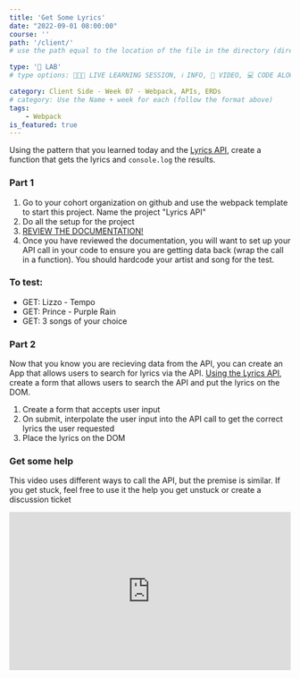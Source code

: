 ```yaml
---
title: 'Get Some Lyrics'
date: "2022-09-01 08:00:00"
course: ''
path: '/client/'
# use the path equal to the location of the file in the directory (directory structure)

type: '🥼 LAB'
# type options: 👩🏽‍🏫 LIVE LEARNING SESSION, ℹ️ INFO, 🎥 VIDEO, 💻 CODE ALONG, 🥼 LAB, ↩️ REVIEW/NOTES, 👥 GROUP LEARNING, 👷🏼‍♂️ GROUP PROJECT, 🧠 ASSESSMENT, 📝 ASSIGNMENT

category: Client Side - Week 07 - Webpack, APIs, ERDs
# category: Use the Name + week for each (follow the format above)
tags: 
    - Webpack
is_featured: true
---
```

Using the pattern that you learned today and the [Lyrics API](https://lyricsovh.docs.apiary.io/#reference/0/lyrics-of-a-song/search), create a function that gets the lyrics and `console.log` the results.

### Part 1
1. Go to your cohort organization on github and use the webpack template to start this project. Name the project "Lyrics API"
1. Do all the setup for the project
1. [REVIEW THE DOCUMENTATION!](https://lyricsovh.docs.apiary.io/#reference/0/lyrics-of-a-song/search)
1. Once you have reviewed the documentation, you will want to set up your API call in your code to ensure you are getting data back (wrap the call in a function). You should hardcode your artist and song for the test.

### To test:
- GET: Lizzo - Tempo
- GET: Prince - Purple Rain
- GET: 3 songs of your choice

### Part 2
Now that you know you are recieving data from the API, you can create an App that allows users to search for lyrics via the API. [Using the Lyrics API](https://lyricsovh.docs.apiary.io/#reference/0/lyrics-of-a-song/search), create a form that allows users to search the API and put the lyrics on the DOM.

1. Create a form that accepts user input
1. On submit, interpolate the user input into the API call to get the correct lyrics the user requested
1. Place the lyrics on the DOM

### Get some help
This video uses different ways to call the API, but the premise is similar. If you get stuck, feel free to use it the help you get unstuck or create a discussion ticket

<div style="padding:56.2% 0 0 0;position:relative;"><iframe src="https://player.vimeo.com/video/711242007?h=2469c71268&amp;badge=0&amp;autopause=0&amp;player_id=0&amp;app_id=58479" frameborder="0" allow="autoplay; fullscreen; picture-in-picture" allowfullscreen style="position:absolute;top:0;left:0;width:100%;height:100%;" title="Lyrics API Code along"></iframe></div><script src="https://player.vimeo.com/api/player.js"></script>
